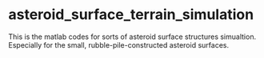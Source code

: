 # asteroid_surface_terrain_simulation
This is the matlab codes for sorts of asteroid surface structures simualtion. Especially for the small, rubble-pile-constructed asteroid surfaces.
